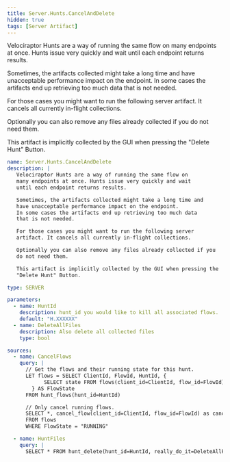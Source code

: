 ```yaml
---
title: Server.Hunts.CancelAndDelete
hidden: true
tags: [Server Artifact]
---
```


Velociraptor Hunts are a way of running the same flow on
many endpoints at once. Hunts issue very quickly and wait
until each endpoint returns results.

Sometimes, the artifacts collected might take a long time and
have unacceptable performance impact on the endpoint.
In some cases the artifacts end up retrieving too much data
that is not needed.

For those cases you might want to run the following server
artifact. It cancels all currently in-flight collections.

Optionally you can also remove any files already collected if you
do not need them.

This artifact is implicitly collected by the GUI when pressing the
"Delete Hunt" Button.


```yaml
name: Server.Hunts.CancelAndDelete
description: |
   Velociraptor Hunts are a way of running the same flow on
   many endpoints at once. Hunts issue very quickly and wait
   until each endpoint returns results.

   Sometimes, the artifacts collected might take a long time and
   have unacceptable performance impact on the endpoint.
   In some cases the artifacts end up retrieving too much data
   that is not needed.

   For those cases you might want to run the following server
   artifact. It cancels all currently in-flight collections.

   Optionally you can also remove any files already collected if you
   do not need them.

   This artifact is implicitly collected by the GUI when pressing the
   "Delete Hunt" Button.

type: SERVER

parameters:
  - name: HuntId
    description: hunt_id you would like to kill all associated flows.
    default: "H.XXXXXX"
  - name: DeleteAllFiles
    description: Also delete all collected files
    type: bool

sources:
  - name: CancelFlows
    query: |
      // Get the flows and their running state for this hunt.
      LET flows = SELECT ClientId, FlowId, HuntId, {
            SELECT state FROM flows(client_id=ClientId, flow_id=FlowId)
        } AS FlowState
      FROM hunt_flows(hunt_id=HuntId)

      // Only cancel running flows.
      SELECT *, cancel_flow(client_id=ClientId, flow_id=FlowId) as cancel_flow
      FROM flows
      WHERE FlowState = "RUNNING"

  - name: HuntFiles
    query: |
      SELECT * FROM hunt_delete(hunt_id=HuntId, really_do_it=DeleteAllFiles)

```
